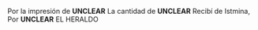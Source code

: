 Por la impresión de **UNCLEAR**
La cantidad de **UNCLEAR**
Recibí de Istmina,
Por **UNCLEAR**
EL HERALDO

